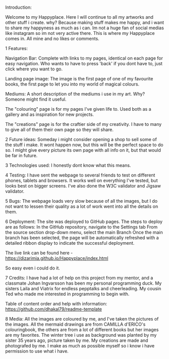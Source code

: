 Introduction:

Welcome to my Happyplace.
Here I will continue to all my artworks and other stuff i create.
why? Because making stuff makes me happy, and i want to share my happyness as much as i can.
Im not a huge fan of social medias like instagram so im not very active there. 
This is where my Happyplace comes in. All mine and no likes or comments.


1 Features:

Navigation Bar: Complete with links to my pages, identical on each page for easy navigation. 
Who wants to have to press 'back' if you dont have to, just click where you want to go.


Landing page image: The image is the first page of one of my favourite books, the first page to let
you into my world of magical colours.


Mediums: A short description of the mediums i use in my art. 
Why? Someone might find it useful.


The "colouring" page is for my pages I've given life to. Used both as a gallery and as inspiration for new projects.

The "creations" page is for the craftier side of my creativity. I have to many to give all of them their own page so they will share. 



2 Future ideas:
Someday i might consider opening a shop to sell some of the stuff i make. It wont happen now, but this will be the perfect space to do so.
I might give every picture its own page with all info on it, but that would be far in future.


3 Technologies used:
I honestly dont know what this means. 


4 Testing: 
I have sent the webpage to several friends to test on different phones, tablets and browsers. 
It works well on everything I've tested, but looks best on bigger screens. 
I've also done the W3C validator and Jigsaw validator.

5 Bugs:
The webpage loads very slow because of all the images, but I do not want to lessen their quality as a lot of work went into all the details on them.

6 Deployment:
The site was deployed to GitHub pages. 
The steps to deploy are as follows:
In the GitHub repository, navigate to the Settings tab
From the source section drop-down menu, select the main Branch
Once the main branch has been selected, the page will be automatically refreshed with a detailed ribbon display to indicate the successful deployment.

The live link can be found here - https://dizarimia.github.io/Happyplace/index.html

So easy even i could do it. 

7 Credits:
I have had a lot of help on this project from my mentor, and a classmate Johan Ingvarsson has been my personal programming duck.
My sisters Laila and Viatrix for endless pepptalks and cheerleading.
My cousin Ted who made me interested in programming to begin with.


Table of content order and help with information: https://github.com/dhakal79/readme-template

8 Media:
All the images are coloured by me, and I've taken the pictures of the images. 
All the mermaid drawings are from CAMILLA d'ERICO's colouringbook, the others are from a lot of different books but her images are my favorites.
The winter tree i use as background was planted by my sister 35 years ago, picture taken by me.
My creations are made and photografed by me.
I make as much as possible myself so i know i have permission to use what i have.

